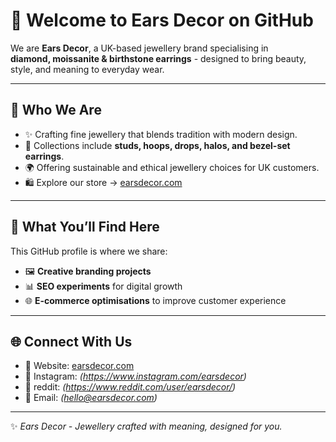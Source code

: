 # 💎 Welcome to Ears Decor on GitHub

We are **Ears Decor**, a UK-based jewellery brand specialising in  
**diamond, moissanite & birthstone earrings** - designed to bring beauty, style, and meaning to everyday wear.  

---

## 🌟 Who We Are
- ✨ Crafting fine jewellery that blends tradition with modern design.  
- 💍 Collections include **studs, hoops, drops, halos, and bezel-set earrings**.  
- 🌍 Offering sustainable and ethical jewellery choices for UK customers.  
- 🛍️ Explore our store → [earsdecor.com](https://earsdecor.com)  

---

## 📂 What You’ll Find Here
This GitHub profile is where we share:  
- 🖼️ **Creative branding projects**  
- 📊 **SEO experiments** for digital growth  
- 🌐 **E-commerce optimisations** to improve customer experience  

---

## 🌐 Connect With Us
- 🛒 Website: [earsdecor.com](https://earsdecor.com)  
- 📸 Instagram: *(https://www.instagram.com/earsdecor)*  
- 📌 reddit: *(https://www.reddit.com/user/earsdecor/)*  
- 📧 Email: *(hello@earsdecor.com)*  

---

✨ *Ears Decor - Jewellery crafted with meaning, designed for you.*
